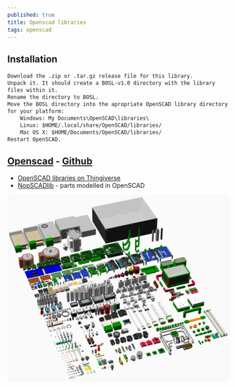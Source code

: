 ```yaml
---
published: true
title: Openscad libraries
tags: openscad
---
```

## Installation

    Download the .zip or .tar.gz release file for this library.
    Unpack it. It should create a BOSL-v1.0 directory with the library files within it.
    Rename the directory to BOSL.
    Move the BOSL directory into the apropriate OpenSCAD library directory for your platform:
        Windows: My Documents\OpenSCAD\libraries\
        Linux: $HOME/.local/share/OpenSCAD/libraries/
        Mac OS X: $HOME/Documents/OpenSCAD/libraries/
    Restart OpenSCAD.


## [Openscad](https://www.openscad.org/libraries.html) - [Github](https://github.com/openscad/openscad/wiki/Libraries)
- [OpenSCAD libraries on Thingiverse](https://www.thingiverse.com/openscad/collections/libraries)
- [NopSCADlib](https://github.com/nophead/NopSCADlib/blob/master/readme.md) - parts modelled in OpenSCAD

![caption](https://raw.githubusercontent.com/nophead/NopSCADlib/master/libtest.png)